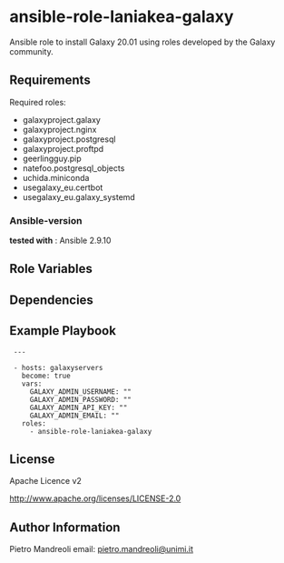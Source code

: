 ansible-role-laniakea-galaxy
============================

Ansible role to install Galaxy 20.01 using roles developed by the Galaxy community.


Requirements
------------

Required roles:
 
- galaxyproject.galaxy
- galaxyproject.nginx
- galaxyproject.postgresql
- galaxyproject.proftpd
- geerlingguy.pip
- natefoo.postgresql_objects
- uchida.miniconda
- usegalaxy_eu.certbot
- usegalaxy_eu.galaxy_systemd

### Ansible-version

**tested with** : Ansible 2.9.10

Role Variables
--------------


Dependencies
------------


Example Playbook
----------------

     ---
     
     - hosts: galaxyservers
       become: true
       vars:
         GALAXY_ADMIN_USERNAME: ""
         GALAXY_ADMIN_PASSWORD: ""
         GALAXY_ADMIN_API_KEY: ""
         GALAXY_ADMIN_EMAIL: ""
       roles:
         - ansible-role-laniakea-galaxy



License
-------
Apache Licence v2

http://www.apache.org/licenses/LICENSE-2.0


Author Information
------------------
Pietro Mandreoli email: pietro.mandreoli@unimi.it
